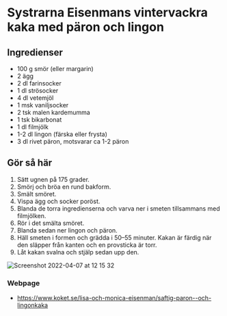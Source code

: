 # Systrarna Eisenmans vintervackra kaka med päron och lingon

## Ingredienser

- 100 g smör (eller margarin)
- 2 ägg
- 2 dl farinsocker
- 1 dl strösocker
- 4 dl vetemjöl
- 1 msk vaniljsocker
- 2 tsk malen kardemumma
- 1 tsk bikarbonat
- 1 dl filmjölk
- 1-2 dl lingon (färska eller frysta)
- 3 dl rivet päron, motsvarar ca 1-2 päron

## Gör så här

1. Sätt ugnen på 175 grader.
2. Smörj och bröa en rund bakform.
3. Smält smöret.
4. Vispa ägg och socker poröst.
5. Blanda de torra ingredienserna och varva ner i smeten tillsammans med filmjölken.
6. Rör i det smälta smöret.
7. Blanda sedan ner lingon och päron.
8. Häll smeten i formen och grädda i 50–55 minuter. Kakan är färdig när den släpper från kanten och en provsticka är torr.
9. Låt kakan svalna och stjälp sedan upp den.

![Screenshot 2022-04-07 at 12 15 32](https://user-images.githubusercontent.com/37171709/162177394-dbcf6fcc-b422-4ecc-93b9-3eb9653fee31.png)

### Webpage

- <https://www.koket.se/lisa-och-monica-eisenman/saftig-paron--och-lingonkaka>
